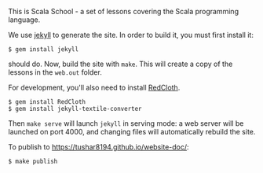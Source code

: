 This is Scala School - a set of lessons covering the Scala programming language.

We use [jekyll](https://github.com/mojombo/jekyll) to generate the site. In order to build it, you must first install it:

	$ gem install jekyll

should do. Now, build the site with `make`. This will create a copy of the lessons in the `web.out` folder.

For development, you'll also need to install [RedCloth](https://redcloth.org/).

	$ gem install RedCloth
	$ gem install jekyll-textile-converter

Then `make serve` will launch `jekyll` in serving mode: a web server will be launched on port 4000, and changing files will automatically rebuild the site.

To publish to https://tushar8194.github.io/website-doc/:

	$ make publish
